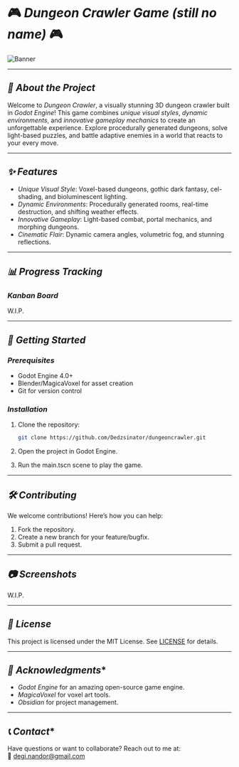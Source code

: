 # 🎮 *Dungeon Crawler Game (still no name)* 🎮

![Banner](W.I.P.)

---

## *🌟 About the Project*

Welcome to *Dungeon Crawler*, a visually stunning 3D dungeon crawler built in *Godot Engine*! This game combines *unique visual styles*, *dynamic environments*, and *innovative gameplay mechanics* to create an unforgettable experience. Explore procedurally generated dungeons, solve light-based puzzles, and battle adaptive enemies in a world that reacts to your every move.

---

## *✨ Features*

- *Unique Visual Style*: Voxel-based dungeons, gothic dark fantasy, cel-shading, and bioluminescent lighting.
- *Dynamic Environments*: Procedurally generated rooms, real-time destruction, and shifting weather effects.
- *Innovative Gameplay*: Light-based combat, portal mechanics, and morphing dungeons.
- *Cinematic Flair*: Dynamic camera angles, volumetric fog, and stunning reflections.

---

## *📊 Progress Tracking*

### *Kanban Board*

W.I.P.

---

## *🚀 Getting Started*

### *Prerequisites*

- Godot Engine 4.0+
- Blender/MagicaVoxel for asset creation
- Git for version control

### *Installation*

1. Clone the repository:

   ```bash
   git clone https://github.com/Dedzsinator/dungeoncrawler.git
   ```

2. Open the project in Godot Engine.
3. Run the main.tscn scene to play the game.

---

## *🛠️ Contributing*

We welcome contributions! Here’s how you can help:

1. Fork the repository.
2. Create a new branch for your feature/bugfix.
3. Submit a pull request.

<!-- Please read our [CONTRIBUTING.md](CONTRIBUTING.md) for more details. -->

---

## *📷 Screenshots*

W.I.P.

---

## *📜 License*

This project is licensed under the MIT License. See [LICENSE](LICENSE) for details.

---

## *🙏 Acknowledgments**

- *Godot Engine* for an amazing open-source game engine.
- *MagicaVoxel* for voxel art tools.
- *Obsidian* for project management.

---

## *📞 Contact**

Have questions or want to collaborate? Reach out to me at:  
📧 [degi.nandor@gmail.com](mailto:degi.nandor@gmail.com)  
<!-- 🌐 [Your Portfolio Website](https://your-portfolio.com) -->

